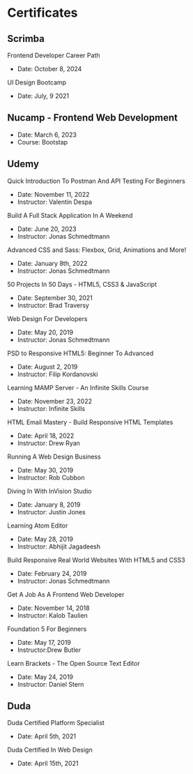 # Certificates

## Scrimba

Frontend Developer Career Path
- Date: October 8, 2024

UI Design Bootcamp
- Date: July, 9 2021

## Nucamp - Frontend Web Development

- Date: March 6, 2023
- Course: Bootstap

## Udemy


Quick Introduction To Postman And API Testing For Beginners
- Date: November 11, 2022
- Instructor: Valentin Despa

Build A Full Stack Application In A Weekend
- Date: June 20, 2023
- Instructor: Jonas Schmedtmann

Advanced CSS and Sass: Flexbox, Grid, Animations and More!
- Date: January 8th, 2022
- Instructor: Jonas Schmedtmann

50 Projects In 50 Days - HTML5, CSS3 & JavaScript
- Date: September 30, 2021
- Instructor: Brad Traversy

Web Design For Developers
- Date: May 20, 2019
- Instructor: Jonas Schmedtmann

PSD to Responsive HTML5: Beginner To Advanced
- Date: August 2, 2019
- Instructor: Filip Kordanovski

Learning MAMP Server - An Infinite Skills Course
- Date: November 23, 2022
- Instructor: Infinite Skills

HTML Email Mastery - Build Responsive HTML Templates
- Date: April 18, 2022
- Instructor: Drew Ryan

Running A Web Design Business
- Date: May 30, 2019
- Instructor: Rob Cubbon 

Diving In With InVision Studio
- Date: January 8, 2019
- Instructor: Justin Jones

Learning Atom Editor
- Date: May 28, 2019
- Instructor: Abhijit Jagadeesh

Build Responsive Real World Websites With HTML5 and CSS3
- Date: February 24, 2019
- Instructor: Jonas Schmedtmann

Get A Job As A Frontend Web Developer
- Date: November 14, 2018
- Instructor: Kalob Taulien

Foundation 5 For Beginners
- Date: May 17, 2019
- Instructor:Drew Butler

Learn Brackets - The Open Source Text Editor
- Date: May 24, 2019
- Instructor: Daniel Stern


## Duda

Duda Certified Platform Specialist
- Date: April 5th, 2021

Duda Certified In Web Design
- Date: April 15th, 2021







